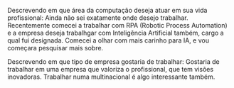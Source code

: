 Descrevendo em que área da computação deseja atuar em sua vida profissional: Ainda não sei exatamente onde desejo trabalhar. Recentemente comecei a trabalhar com RPA (Robotic Process Automation) e a empresa deseja trabalhgar com Inteligência Artificial também, cargo a qual fui designada. Comecei a olhar com mais carinho para IA, e vou começara pesquisar mais sobre.

Descrevendo em que tipo de empresa gostaria de trabalhar: Gostaria de trabalhar em uma empresa que valoriza o profissional, que tem visões inovadoras. Trabalhar numa multinacional é algo interessante também.
